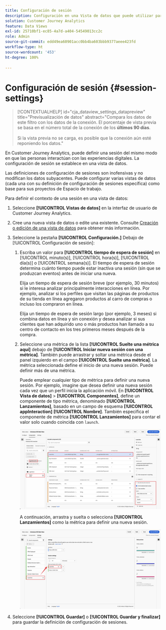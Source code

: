 ```yaml
---
title: Configuración de sesión
description: Configuración en una Vista de datos que puede utilizar para definir la duración de una sesión y el activador para iniciar una nueva
solution: Customer Journey Analytics
feature: Data Views
exl-id: 25710bf1-ec85-4a7d-a404-54549013cc2c
role: Admin
source-git-commit: edd49ea60901acc0bb4ba603bbb9377aeee423fd
workflow-type: ht
source-wordcount: '453'
ht-degree: 100%

---
```


# Configuración de sesión {#session-settings}

<!-- markdownlint-disable MD034 -->

>[!CONTEXTUALHELP]
>id="cja_dataview_settings_datapreview"
>title="Previsualización de datos"
>abstract="Compara los datos de este filtro con los datos de la conexión. El porcentaje de vista previa se basa en el número total de la conexión de los **últimos 90 días**.<br><br/>Si la vista previa no se carga, es posible que la conexión aún esté reponiendo los datos."

<!-- markdownlint-enable MD034 -->

<!-- markdownlint-enable MD034 -->


En Customer Journey Analytics, puede definir una sesión del mismo modo en que las personas interactúan con las experiencias digitales. La configuración de sesión se establece en una vista de datos.

Las definiciones de configuración de sesiones son inofensivas y no modifican los datos subyacentes. Puede configurar varias vistas de datos (cada una con su definición de configuración de sesiones específica) como base para sus proyectos de Espacio de trabajo.

Para definir el contexto de una sesión en una vista de datos:

1. Seleccione **[!UICONTROL Vistas de datos]** en la interfaz de usuario de Customer Journey Analytics.

2. Cree una nueva vista de datos o edite una existente. Consulte [Creación o edición de una vista de datos](create-dataview.md) para obtener más información.

3. Seleccione la pestaña **[!UICONTROL Configuración.]** Debajo de [!UICONTROL Configuración de sesión]:

   1. Escriba un valor para **[!UICONTROL tiempo de espera de sesión]** en [!UICONTROL minuto(s)], [!UICONTROL hora(s)], [!UICONTROL día(s)] o [!UICONTROL semana(s)]. El tiempo de espera de sesión determina cuánto tiempo puede estar inactiva una sesión (sin que se produzcan eventos) antes de iniciar una nueva.

      Elija un tiempo de espera de sesión breve (por ejemplo, 30 minutos) si le interesa analizar principalmente interacciones en línea. Por ejemplo, analizar si los perfiles que visitan las páginas de productos de su tienda en línea agregaron productos al carro de compras o incluso los compraron en línea.

      Elija un tiempo de espera de sesión largo (por ejemplo, 3 meses) si combina datos en línea y sin conexión y desea analizar si sus clientes que han adquirido uno o más productos han llamado a su centro de contacto en los tres primeros meses después de la compra.


   2. Seleccione una métrica de la lista **[!UICONTROL Suelte una métrica aquí]** debajo de **[!UICONTROL Iniciar nueva sesión con una métrica]**. También puede arrastrar y soltar una métrica desde el panel izquierdo en el campo **[!UICONTROL Suelte una métrica]**. La métrica seleccionada define el inicio de una nueva sesión. Puede definir más de una métrica.

      Puede emplear cualquier tipo de métrica para definir una nueva sesión. Por ejemplo, imagine que desea definir una nueva sesión cada vez que un perfil inicia la aplicación móvil. En **[!UICONTROL Vista de datos]** > **[!UICONTROL Componentes]**, define un componente de tipo métrica, denominado **[!UICONTROL Lanzamientos]**, basado en un campo de esquema **[!UICONTROL appInteraction]** **[!UICONTROL Nombre]**. También especifica el componente de métrica **[!UICONTROL Lanzamientos]** para contar el valor solo cuando coincida con `launch`.

      ![Lanzamientos del componente de métrica de interacción de aplicación](assets/component-launches.png)

      A continuación, arrastra y suelta o selecciona **[!UICONTROL Lanzamientos]** como la métrica para definir una nueva sesión.

      ![Lanzamientos de configuración de sesión](assets/session-settings-launches-metric.png)



4. Seleccione **[!UICONTROL Guardar]** o **[!UICONTROL Guardar y finalizar]** para guardar la definición de configuración de sesiones.
